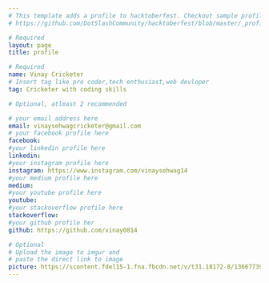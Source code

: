 ```yaml
---
# This template adds a profile to hacktoberfest. Checkout sample profile at
# https://github.com/DotSlashCommunity/hacktoberfest/blob/master/_profile/ksdme.md

# Required
layout: page
title: profile

# Required
name: Vinay Cricketer
# Insert tag like pro coder,tech enthusiast,web devloper
tag: Cricketer with coding skills

# Optional, atleast 2 recommended

# your email address here
email: vinaysehwagcricketer@gmail.com
# your facebook profile here
facebook: 
#your linkedin profile here
linkedin:
#your instagram profile here
instagram: https://www.instagram.com/vinaysehwag14 
#your medium profile here
medium: 
#your youtube profile here
youtube: 
#your stackoverflow profile here
stackoverflow: 
#your github profile her
github: https://github.com/vinay0814

# Optional
# Upload the image to imgur and
# paste the direct link to image
picture: https://scontent.fdel15-1.fna.fbcdn.net/v/t31.18172-8/13667739_1283698181694200_8667074654148016037_o.jpg?stp=c0.30.1958.1958a_dst-jpg_s851x315&_nc_cat=105&ccb=1-7&_nc_sid=da31f3&_nc_ohc=EDp-3kfd00AAX9qnznO&_nc_ht=scontent.fdel15-1.fna&oh=00_AT-6z4ZioIDN0zYGq8Ccqby7ObMlOUIEhnMbR_0bbC-AWQ&oe=63808DE0
---
```

